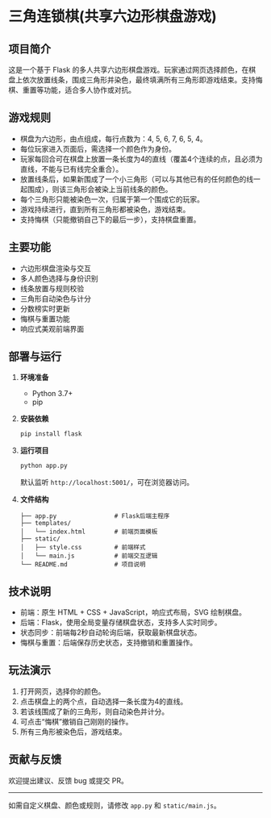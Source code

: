 # 三角连锁棋(共享六边形棋盘游戏)

## 项目简介

这是一个基于 Flask 的多人共享六边形棋盘游戏。玩家通过网页选择颜色，在棋盘上依次放置线条，围成三角形并染色，最终填满所有三角形即游戏结束。支持悔棋、重置等功能，适合多人协作或对抗。

## 游戏规则

- 棋盘为六边形，由点组成，每行点数为：4, 5, 6, 7, 6, 5, 4。
- 每位玩家进入页面后，需选择一个颜色作为身份。
- 玩家每回合可在棋盘上放置一条长度为4的直线（覆盖4个连续的点，且必须为直线，不能与已有线完全重合）。
- 放置线条后，如果新围成了一个小三角形（可以与其他已有的任何颜色的线一起围成），则该三角形会被染上当前线条的颜色。
- 每个三角形只能被染色一次，归属于第一个围成它的玩家。
- 游戏持续进行，直到所有三角形都被染色，游戏结束。
- 支持悔棋（只能撤销自己下的最后一步），支持棋盘重置。

## 主要功能

- 六边形棋盘渲染与交互
- 多人颜色选择与身份识别
- 线条放置与规则校验
- 三角形自动染色与计分
- 分数榜实时更新
- 悔棋与重置功能
- 响应式美观前端界面

## 部署与运行

1. **环境准备**
   - Python 3.7+
   - pip

2. **安装依赖**
   ```bash
   pip install flask
   ```

3. **运行项目**
   ```bash
   python app.py
   ```
   默认监听 `http://localhost:5001/`，可在浏览器访问。

4. **文件结构**
   ```
   ├── app.py                # Flask后端主程序
   ├── templates/
   │   └── index.html        # 前端页面模板
   ├── static/
   │   ├── style.css         # 前端样式
   │   └── main.js           # 前端交互逻辑
   └── README.md             # 项目说明
   ```

## 技术说明

- 前端：原生 HTML + CSS + JavaScript，响应式布局，SVG 绘制棋盘。
- 后端：Flask，使用全局变量存储棋盘状态，支持多人实时同步。
- 状态同步：前端每2秒自动轮询后端，获取最新棋盘状态。
- 悔棋与重置：后端保存历史状态，支持撤销和重置操作。

## 玩法演示

1. 打开网页，选择你的颜色。
2. 点击棋盘上的两个点，自动选择一条长度为4的直线。
3. 若该线围成了新的三角形，则自动染色并计分。
4. 可点击“悔棋”撤销自己刚刚的操作。
5. 所有三角形被染色后，游戏结束。

## 贡献与反馈

欢迎提出建议、反馈 bug 或提交 PR。

---

如需自定义棋盘、颜色或规则，请修改 `app.py` 和 `static/main.js`。 